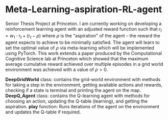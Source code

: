 # Meta-Learning-aspiration-RL-agent

Senior Thesis Project at Princeton. I am currently working on developing a reinforcement learning agent with an adjusted reward function such that $r_t = w_1 \cdot r_t + (r_t - \rho)$ where $\rho$ is the "aspiration" of the agent – the reward the agent expects to achieve to be minimally satisfied. The agent will learn to set the optimal value of $\rho$ via meta-learning which will be implemented using PyTorch. This work extends a paper produced by the Computational Cognitive Science lab at Princeton which showed that the maximum average cumulative reward achieved over multiple episodes in a grid world environment was achieved with a value of $\rho > 0$. 


**DeepGridWorld** class: contains the grid-world environment with methods for taking a step in the environment, getting available actions and rewards, checking if a state is terminal and printing the agent on the map.
**DeepQ_Agent** class: contains the Q-learning agent with methods for choosing an action, updating the Q-table (learning), and getting the aspiration.
**play** function: Runs iterations of the agent on the environment and updates the Q-table if required.
